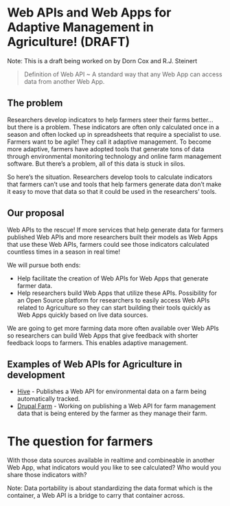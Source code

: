 # Web APIs and Web Apps for Adaptive Management in Agriculture! (DRAFT)

Note:
This is a draft being worked on by Dorn Cox and R.J. Steinert

> Definition of Web API ~ A standard way that any Web App can access data from another Web App.

## The problem
Researchers develop indicators to help farmers steer their farms better... but there is a problem. These indicators are often only calculated once in a season and often locked up in spreadsheets that require a specialist to use. Farmers want to be agile! They call it adaptive management. To become more adaptive, farmers have adopted tools that generate tons of data through environmental monitoring technology and online farm management software.  But there’s a problem, all of this data is stuck in silos. 

So here’s the situation. Researchers develop tools to calculate indicators that farmers can’t use and tools that help farmers generate data don’t make it easy to move that data so that it could be used in the researchers’ tools. 

## Our proposal
Web APIs to the rescue! If more services that help generate data for farmers published Web APIs and more researchers built their models as Web Apps that use these Web APIs, farmers could see those indicators calculated countless times in a season in real time!

We will pursue both ends:
- Help facilitate the creation of Web APIs for Web Apps that generate farmer data.
- Help researchers build Web Apps that utilize these APIs.  Possibility for an Open Source platform for researchers to easily access Web APIs related to Agriculture so they can start building their tools quickly as Web Apps quickly based on live data sources.

We are going to get more farming data more often available over Web APIs so researchers can build Web Apps that give feedback with shorter feedback loops to farmers. This enables adaptive management.

## Examples of Web APIs for Agriculture in development
- [Hive](http://wiki.apitronics.com/doku.php) - Publishes a Web API for environmental data on a farm being automatically tracked.
- [Drupal Farm](http://farmhack.net/tools/drupal-farm) - Working on publishing a Web API for farm management data that is being entered by the farmer as they manage their farm.


# The question for farmers
With those data sources available in realtime and combineable in another Web App, what indicators would you like to see calculated? Who would you share those indicators with?

Note:
Data portability is about standardizing the data format which is the container, a Web API is a bridge to carry that container across.